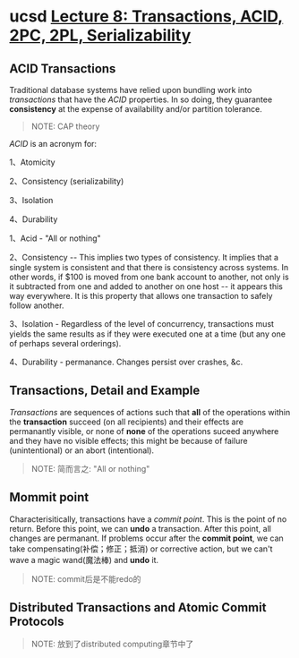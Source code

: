 # ucsd [Lecture 8: Transactions, ACID, 2PC, 2PL, Serializability](https://cseweb.ucsd.edu/classes/sp16/cse291-e/applications/ln/lecture8.html)

## ACID Transactions

Traditional database systems have relied upon bundling work into *transactions* that have the *ACID* properties. In so doing, they guarantee **consistency** at the expense of availability and/or partition tolerance. 

> NOTE: CAP theory

*ACID* is an acronym for:

1、Atomicity

2、Consistency (serializability)

3、Isolation

4、Durability



1、Acid - "All or nothing"

2、Consistency -- This implies two types of consistency. It implies that a single system is consistent and that there is consistency across systems. In other words, if $100 is moved from one bank account to another, not only is it subtracted from one and added to another on one host -- it appears this way everywhere. It is this property that allows one transaction to safely follow another.

3、Isolation - Regardless of the level of concurrency, transactions must yields the same results as if they were executed one at a time (but any one of perhaps several orderings).

4、Durability - permanance. Changes persist over crashes, &c.

## Transactions, Detail and Example

*Transactions* are sequences of actions such that **all** of the operations within the **transaction** succeed (on all recipients) and their effects are permanantly visible, or none of **none** of the operations suceed anywhere and they have no visible effects; this might be because of failure (unintentional) or an abort (intentional).

> NOTE: 简而言之: "All or nothing"

## Mommit point

Characterisitically, transactions have a *commit point*. This is the point of no return. Before this point, we can **undo** a transaction. After this point, all changes are permanant. If problems occur after the **commit point**, we can take compensating(补偿；修正；抵消) or corrective action, but we can't wave a magic wand(魔法棒) and **undo** it.

> NOTE: commit后是不能redo的

## Distributed Transactions and Atomic Commit Protocols

> NOTE: 放到了distributed computing章节中了